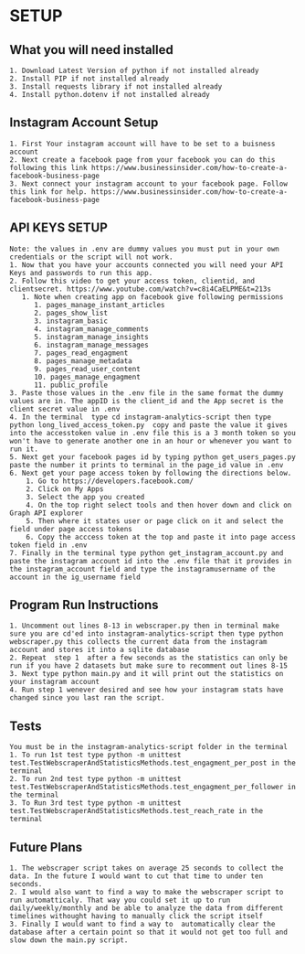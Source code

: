 # SETUP
## What you will need installed 
    1. Download Latest Version of python if not installed already 
    2. Install PIP if not installed already
    3. Install requests library if not installed already
    4. Install python.dotenv if not installed already
## Instagram Account Setup
    1. First Your instagram account will have to be set to a buisness account
    2. Next create a facebook page from your facebook you can do this following this link https://www.businessinsider.com/how-to-create-a-facebook-business-page
    3. Next connect your instagram account to your facebook page. Follow this link for help. https://www.businessinsider.com/how-to-create-a-facebook-business-page
## API KEYS SETUP
    Note: the values in .env are dummy values you must put in your own credentials or the script will not work.
    1. Now that you have your accounts connected you will need your API Keys and passwords to run this app.
    2. Follow this video to get your access token, clientid, and clientsecret. https://www.youtube.com/watch?v=c8i4CaELPME&t=213s
       1. Note when creating app on facebook give following permissions
          1. pages_manage_instant_articles
          2. pages_show_list
          3. instagram_basic
          4. instagram_manage_comments
          5. instagram_manage_insights
          6. instagram_manage_messages
          7. pages_read_engagment
          8. pages_manage_metadata
          9. pages_read_user_content
          10. pages_manage_engagment
          11. public_profile
    3. Paste those values in the .env file in the same format the dummy values are in. The appID is the client_id and the App secret is the client secret value in .env 
    4. In the terminal  type cd instagram-analytics-script then type python long_lived_access_token.py  copy and paste the value it gives into the accesstoken value in .env file this is a 3 month token so you won't have to generate another one in an hour or whenever you want to run it. 
    5. Next get your facebook pages id by typing python get_users_pages.py paste the number it prints to terminal in the page_id value in .env
    6. Next get your page access token by following the directions below.
        1. Go to https://developers.facebook.com/
        2. Click on My Apps
        3. Select the app you created 
        4. On the top right select tools and then hover down and click on Graph API explorer
        5. Then where it states user or page click on it and select the field under page access tokens
        6. Copy the acccess token at the top and paste it into page access token field in .env
    7. Finally in the terminal type python get_instagram_account.py and paste the instagram account id into the .env file that it provides in the instagram_account field and type the instagramusername of the account in the ig_username field
## Program Run Instructions
    1. Uncomment out lines 8-13 in webscraper.py then in terminal make sure you are cd'ed into instagram-analytics-script then type python webscraper.py this collects the current data from the instagram account and stores it into a sqlite database
    2. Repeat  step 1  after a few seconds as the statistics can only be run if you have 2 datasets but make sure to recomment out lines 8-15
    3. Next type python main.py and it will print out the statistics on your instagram account
    4. Run step 1 wenever desired and see how your instagram stats have changed since you last ran the script.
## Tests
    You must be in the instagram-analytics-script folder in the terminal
    1. To run 1st test type python -m unittest test.TestWebscraperAndStatisticsMethods.test_engagment_per_post in the terminal
    2. To run 2nd test type python -m unittest test.TestWebscraperAndStatisticsMethods.test_engagment_per_follower in the terminal
    3. To Run 3rd test type python -m unittest test.TestWebscraperAndStatisticsMethods.test_reach_rate in the terminal

## Future Plans
    1. The webscraper script takes on average 25 seconds to collect the data. In the future I would want to cut that time to under ten seconds.
    2. I would also want to find a way to make the webscraper script to run automatticaly. That way you could set it up to run daily/weekly/monthly and be able to analyze the data from different timelines withought having to manually click the script itself
    3. Finally I would want to find a way to  automatically clear the database after a certain point so that it would not get too full and slow down the main.py script. 

